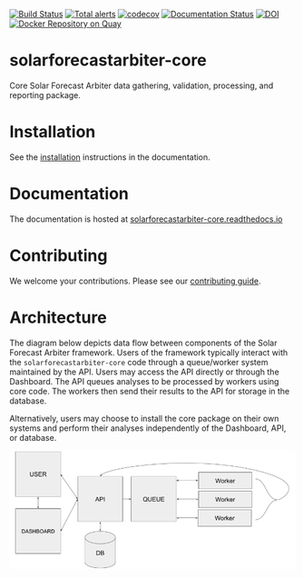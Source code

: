 [![Build Status](https://github.com/solararbiter/solarforecastarbiter-core/workflows/CI/badge.svg)](https://github.com/SolarArbiter/solarforecastarbiter-core/actions)
[![Total alerts](https://img.shields.io/lgtm/alerts/g/SolarArbiter/solarforecastarbiter-core.svg?logo=lgtm&logoWidth=18)](https://lgtm.com/projects/g/SolarArbiter/solarforecastarbiter-core/alerts/)
[![codecov](https://codecov.io/gh/solararbiter/solarforecastarbiter-core/branch/master/graph/badge.svg)](https://codecov.io/gh/solararbiter/solarforecastarbiter-core)
[![Documentation Status](https://readthedocs.org/projects/solarforecastarbiter-core/badge/?version=latest)](https://solarforecastarbiter-core.readthedocs.io/en/latest/?badge=latest)
[![DOI](https://zenodo.org/badge/DOI/10.5281/zenodo.3473590.svg)](https://doi.org/10.5281/zenodo.3473590)
[![Docker Repository on Quay](https://quay.io/repository/solararbiter/solarforecastarbiter-core/status "Docker Repository on Quay")](https://quay.io/repository/solararbiter/solarforecastarbiter-core)

# solarforecastarbiter-core
Core Solar Forecast Arbiter data gathering, validation, processing, and
reporting package.

# Installation

See the [installation](https://solarforecastarbiter-core.readthedocs.io/en/latest/installation.html) instructions in the documentation.

# Documentation

The documentation is hosted at [solarforecastarbiter-core.readthedocs.io](https://solarforecastarbiter-core.readthedocs.io/en/latest/)

# Contributing

We welcome your contributions. Please see our [contributing guide](https://solarforecastarbiter-core.readthedocs.io/en/latest/contributing.html).

# Architecture

The diagram below depicts data flow between components of the Solar
Forecast Arbiter framework. Users of the framework typically interact
with the ``solarforecastarbiter-core`` code through a queue/worker
system maintained by the API. Users may access the API directly or
through the Dashboard. The API queues analyses to be processed by
workers using core code. The workers then send their results to the API
for storage in the database.

Alternatively, users may choose to install the core package on their own
systems and perform their analyses independently of the Dashboard, API,
or database.

![system sketch](system_sketch.png)
